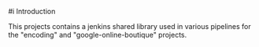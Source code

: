#i Introduction

This projects contains a jenkins shared library used in various pipelines for the "encoding" and "google-online-boutique" projects. 
